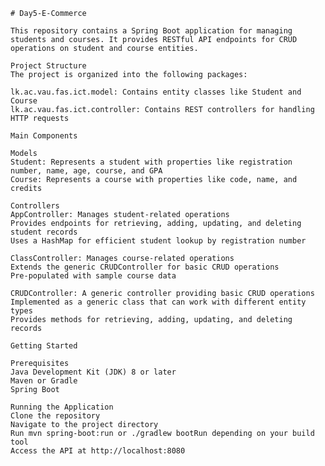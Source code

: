     # Day5-E-Commerce
    
    This repository contains a Spring Boot application for managing students and courses. It provides RESTful API endpoints for CRUD operations on student and course entities.
    
    Project Structure
    The project is organized into the following packages:
    
    lk.ac.vau.fas.ict.model: Contains entity classes like Student and Course
    lk.ac.vau.fas.ict.controller: Contains REST controllers for handling HTTP requests
    
    Main Components
    
    Models
    Student: Represents a student with properties like registration number, name, age, course, and GPA
    Course: Represents a course with properties like code, name, and credits
    
    Controllers
    AppController: Manages student-related operations 
    Provides endpoints for retrieving, adding, updating, and deleting student records
    Uses a HashMap for efficient student lookup by registration number
    
    ClassController: Manages course-related operations 
    Extends the generic CRUDController for basic CRUD operations
    Pre-populated with sample course data
    
    CRUDController: A generic controller providing basic CRUD operations
    Implemented as a generic class that can work with different entity types
    Provides methods for retrieving, adding, updating, and deleting records  

    Getting Started
    
    Prerequisites
    Java Development Kit (JDK) 8 or later
    Maven or Gradle
    Spring Boot
    
    Running the Application
    Clone the repository
    Navigate to the project directory
    Run mvn spring-boot:run or ./gradlew bootRun depending on your build tool
    Access the API at http://localhost:8080
